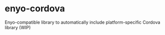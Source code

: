 enyo-cordova
============

Enyo-compatible library to automatically include platform-specific Cordova library (WIP)
